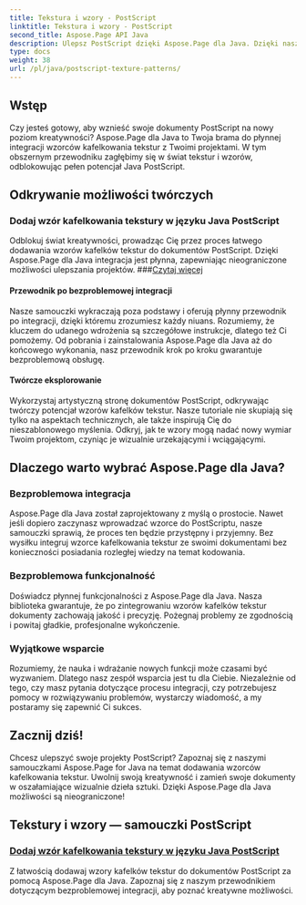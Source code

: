 ```yaml
---
title: Tekstura i wzory - PostScript
linktitle: Tekstura i wzory - PostScript
second_title: Aspose.Page API Java
description: Ulepsz PostScript dzięki Aspose.Page dla Java. Dzięki naszym szczegółowym samouczkom Java PostScript bezproblemowo dodawaj wzory kafelków tekstur, aby zwiększyć możliwości twórcze.
type: docs
weight: 38
url: /pl/java/postscript-texture-patterns/
---
```

## Wstęp

Czy jesteś gotowy, aby wznieść swoje dokumenty PostScript na nowy poziom kreatywności? Aspose.Page dla Java to Twoja brama do płynnej integracji wzorców kafelkowania tekstur z Twoimi projektami. W tym obszernym przewodniku zagłębimy się w świat tekstur i wzorów, odblokowując pełen potencjał Java PostScript.

## Odkrywanie możliwości twórczych

### Dodaj wzór kafelkowania tekstury w języku Java PostScript

 Odblokuj świat kreatywności, prowadząc Cię przez proces łatwego dodawania wzorów kafelków tekstur do dokumentów PostScript. Dzięki Aspose.Page dla Java integracja jest płynna, zapewniając nieograniczone możliwości ulepszania projektów. ###[Czytaj więcej](./add-texture-tiling-pattern/)

#### Przewodnik po bezproblemowej integracji

Nasze samouczki wykraczają poza podstawy i oferują płynny przewodnik po integracji, dzięki któremu zrozumiesz każdy niuans. Rozumiemy, że kluczem do udanego wdrożenia są szczegółowe instrukcje, dlatego też Ci pomożemy. Od pobrania i zainstalowania Aspose.Page dla Java aż do końcowego wykonania, nasz przewodnik krok po kroku gwarantuje bezproblemową obsługę.

#### Twórcze eksplorowanie

Wykorzystaj artystyczną stronę dokumentów PostScript, odkrywając twórczy potencjał wzorów kafelków tekstur. Nasze tutoriale nie skupiają się tylko na aspektach technicznych, ale także inspirują Cię do nieszablonowego myślenia. Odkryj, jak te wzory mogą nadać nowy wymiar Twoim projektom, czyniąc je wizualnie urzekającymi i wciągającymi.

## Dlaczego warto wybrać Aspose.Page dla Java?

### Bezproblemowa integracja

Aspose.Page dla Java został zaprojektowany z myślą o prostocie. Nawet jeśli dopiero zaczynasz wprowadzać wzorce do PostScriptu, nasze samouczki sprawią, że proces ten będzie przystępny i przyjemny. Bez wysiłku integruj wzorce kafelkowania tekstur ze swoimi dokumentami bez konieczności posiadania rozległej wiedzy na temat kodowania.

### Bezproblemowa funkcjonalność

Doświadcz płynnej funkcjonalności z Aspose.Page dla Java. Nasza biblioteka gwarantuje, że po zintegrowaniu wzorów kafelków tekstur dokumenty zachowają jakość i precyzję. Pożegnaj problemy ze zgodnością i powitaj gładkie, profesjonalne wykończenie.

### Wyjątkowe wsparcie

Rozumiemy, że nauka i wdrażanie nowych funkcji może czasami być wyzwaniem. Dlatego nasz zespół wsparcia jest tu dla Ciebie. Niezależnie od tego, czy masz pytania dotyczące procesu integracji, czy potrzebujesz pomocy w rozwiązywaniu problemów, wystarczy wiadomość, a my postaramy się zapewnić Ci sukces.

## Zacznij dziś!

Chcesz ulepszyć swoje projekty PostScript? Zapoznaj się z naszymi samouczkami Aspose.Page for Java na temat dodawania wzorców kafelkowania tekstur. Uwolnij swoją kreatywność i zamień swoje dokumenty w oszałamiające wizualnie dzieła sztuki. Dzięki Aspose.Page dla Java możliwości są nieograniczone!
## Tekstury i wzory — samouczki PostScript
### [Dodaj wzór kafelkowania tekstury w języku Java PostScript](./add-texture-tiling-pattern/)
Z łatwością dodawaj wzory kafelków tekstur do dokumentów PostScript za pomocą Aspose.Page dla Java. Zapoznaj się z naszym przewodnikiem dotyczącym bezproblemowej integracji, aby poznać kreatywne możliwości.